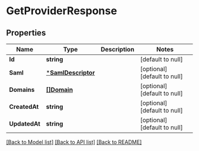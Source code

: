 # GetProviderResponse

## Properties
Name | Type | Description | Notes
------------ | ------------- | ------------- | -------------
**Id** | **string** |  | [default to null]
**Saml** | [***SamlDescriptor**](SamlDescriptor.md) |  | [optional] [default to null]
**Domains** | [**[]Domain**](Domain.md) |  | [optional] [default to null]
**CreatedAt** | **string** |  | [optional] [default to null]
**UpdatedAt** | **string** |  | [optional] [default to null]

[[Back to Model list]](../README.md#documentation-for-models) [[Back to API list]](../README.md#documentation-for-api-endpoints) [[Back to README]](../README.md)

